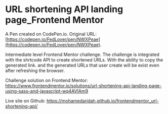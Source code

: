# URL shortening API landing page_Frontend Mentor

A Pen created on CodePen.io. Original URL: [https://codepen.io/FedLover/pen/NWXPeae](https://codepen.io/FedLover/pen/NWXPeae).

Intermediate level Frontend Mentor challenge.
The challenge is integrated with the shrtcode API to create shortened URLs. With the ability to copy the generated link. and the generated URLs that user create will be exist even after refreshing the browser.

Challenge solution on Frontend Mentor: 
https://www.frontendmentor.io/solutions/url-shortening-api-landing-page-using-sass-and-javascript-wq4AVIAm9

Live site on Github: https://mohamedaridah.github.io/frontendmentor_url-shortening-api/